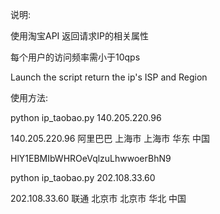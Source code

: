 说明:

使用淘宝API 返回请求IP的相关属性

每个用户的访问频率需小于10qps



Launch the  script  return the ip's  ISP and  Region



使用方法:

python  ip_taobao.py  140.205.220.96


140.205.220.96 阿里巴巴 上海市 上海市 华东 中国


HlY1EBMIbWHROeVqlzuLhwwoerBhN9

python  ip_taobao.py  202.108.33.60


202.108.33.60 联通 北京市 北京市 华北 中国
